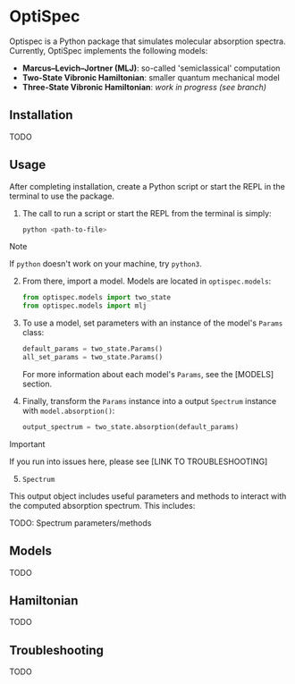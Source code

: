 # OptiSpec

Optispec is a Python package that simulates molecular absorption spectra. Currently, OptiSpec implements the following models:

- **Marcus–Levich–Jortner (MLJ)**: so-called 'semiclassical' computation
- **Two-State Vibronic Hamiltonian**: smaller quantum mechanical model
- **Three-State Vibronic Hamiltonian**: *work in progress (see branch)*

## Installation

TODO

## Usage

After completing installation, create a Python script or start the REPL in the terminal to use the package.

1. The call to run a script or start the REPL from the terminal is simply:

    ```zsh
    python <path-to-file>
    ```
    
> [!NOTE]
> If `python` doesn't work on your machine, try `python3`.

2. From there, import a model. Models are located in `optispec.models`:

    ```python
    from optispec.models import two_state
    from optispec.models import mlj
    ```

3. To use a model, set parameters with an instance of the model's `Params` class:

    ```python
    default_params = two_state.Params()
    all_set_params = two_state.Params()
    ```

    For more information about each model's `Params`, see the [MODELS] section.

4. Finally, transform the `Params` instance into a output `Spectrum` instance with `model.absorption()`:

    ```python
    output_spectrum = two_state.absorption(default_params)
    ```

> [!IMPORTANT]
> If you run into issues here, please see [LINK TO TROUBLESHOOTING]

5. `Spectrum` 

This output object includes useful parameters and methods to interact with the computed absorption spectrum. This includes:

TODO: Spectrum parameters/methods


## Models

TODO

## Hamiltonian

TODO

## Troubleshooting

TODO
